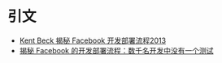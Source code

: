 # 引文

* [Kent Beck 揭秘 Facebook 开发部署流程2013](https://www.infoq.cn/article/2013/10/facebook-development-deployment)
* [揭秘 Facebook 的开发部署流程：数千名开发中没有一个测试](https://www.infoq.cn/article/JaCAGarck1RajiCQmbSP)